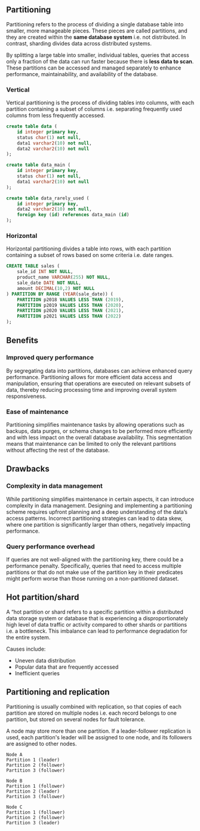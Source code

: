 ## Partitioning

Partitioning refers to the process of dividing a single database table into smaller, more manageable pieces. These pieces are called partitions, and they are created within the **same database system** i.e. not distributed. In contrast, sharding divides data across distributed systems.

By splitting a large table into smaller, individual tables, queries that access only a fraction of the data can run faster because there is **less data to scan**. These partitions can be accessed and managed separately to enhance performance, maintainability, and availability of the database.

### Vertical

Vertical partitioning is the process of dividing tables into columns, with each partition containing a subset of columns i.e. separating frequently used columns from less frequently accessed.

```sql
create table data (
    id integer primary key,
    status char(1) not null,
    data1 varchar2(10) not null,
    data2 varchar2(10) not null
);

create table data_main (
    id integer primary key,
    status char(1) not null,
    data1 varchar2(10) not null
);

create table data_rarely_used (
    id integer primary key,
    data2 varchar2(10) not null,
    foreign key (id) references data_main (id)
);
```

### Horizontal

Horizontal partitioning divides a table into rows, with each partition containing a subset of rows based on some criteria i.e. date ranges.

```sql
CREATE TABLE sales (
    sale_id INT NOT NULL,
    product_name VARCHAR(255) NOT NULL,
    sale_date DATE NOT NULL,
    amount DECIMAL(10,2) NOT NULL
) PARTITION BY RANGE (YEAR(sale_date)) (
    PARTITION p2018 VALUES LESS THAN (2019),
    PARTITION p2019 VALUES LESS THAN (2020),
    PARTITION p2020 VALUES LESS THAN (2021),
    PARTITION p2021 VALUES LESS THAN (2022)
);
```

## Benefits

### Improved query performance

By segregating data into partitions, databases can achieve enhanced query performance. Partitioning allows for more efficient data access and manipulation, ensuring that operations are executed on relevant subsets of data, thereby reducing processing time and improving overall system responsiveness.

### Ease of maintenance

Partitioning simplifies maintenance tasks by allowing operations such as backups, data purges, or schema changes to be performed more efficiently and with less impact on the overall database availability. This segmentation means that maintenance can be limited to only the relevant partitions without affecting the rest of the database.

## Drawbacks

### Complexity in data management

While partitioning simplifies maintenance in certain aspects, it can introduce complexity in data management. Designing and implementing a partitioning scheme requires upfront planning and a deep understanding of the data’s access patterns. Incorrect partitioning strategies can lead to data skew, where one partition is significantly larger than others, negatively impacting performance.

### Query performance overhead

If queries are not well-aligned with the partitioning key, there could be a performance penalty. Specifically, queries that need to access multiple partitions or that do not make use of the partition key in their predicates might perform worse than those running on a non-partitioned dataset.

## Hot partition/shard

A “hot partition or shard refers to a specific partition within a distributed data storage system or database that is experiencing a disproportionately high level of data traffic or activity compared to other shards or partitions i.e. a bottleneck. This imbalance can lead to performance degradation for the entire system.

Causes include:

- Uneven data distribution
- Popular data that are frequently accessed
- Inefficient queries

## Partitioning and replication

Partitioning is usually combined with replication, so that copies of each partition are stored on multiple nodes i.e. each record belongs to one partition, but stored on several nodes for fault tolerance.

A node may store more than one partition. If a leader-follower replication is used, each partition's leader will be assigned to one node, and its followers are assigned to other nodes.

```
Node A
Partition 1 (leader)
Partition 2 (follower)
Partition 3 (follower)

Node B
Partition 1 (follower)
Partition 2 (leader)
Partition 3 (follower)

Node C
Partition 1 (follower)
Partition 2 (follower)
Partition 3 (leader)
```
